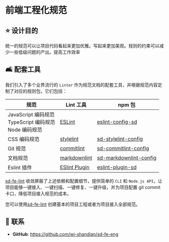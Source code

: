 # 前端工程化规范

## :star: 设计目的

统一的规范可以让项目代码看起来更加优雅。写起来更加美观。规则的约束可以减少一些低级问题的产出。提高工作效率

## :couch_and_lamp: 配套工具

我们引入了多个业界流行的 `Linter` 作为规范文档的配套工具，并根据规范内容定制了对应的规则包，它们包括：

| 规范                                                              | Lint 工具                                                      | npm 包                                                                         |
| ----------------------------------------------------------------- | -------------------------------------------------------------- | ------------------------------------------------------------------------------ |
| JavaScript 编码规范 <br/> TypeScript 编码规范 <br/> Node 编码规范 | [ESLint](https://eslint.org/)                                  | [eslint-config-sd](https://www.npmjs.com/package/eslint-config-sd)             |
| CSS 编码规范                                                      | [stylelint](https://stylelint.io/)                             | [sd-stylelint-config](https://www.npmjs.com/package/sd-stylelint-config)       |
| Git 规范                                                          | [commitlint](https://commitlint.js.org/#/)                     | [sd-commitlint-config](https://www.npmjs.com/package/sd-commitlint-config)     |
| 文档规范                                                          | [markdownlint](https://github.com/DavidAnson/markdownlint)     | [sd-markdownlint-config](https://www.npmjs.com/package/sd-markdownlint-config) |
| Eslint 插件                                                       | [ESlint Plugin](https://eslint.org/docs/latest/extend/plugins) | [eslint-plugin-sd](https://www.npmjs.com/package/eslint-plugin-sd)             |

[sd-fe-lint](https://www.npmjs.com/package/sd-fe-lint) 收敛屏蔽了上述依赖和配置细节，提供简单的 `CLI` 和 `Node.js API`，让项目能够一键接入、一键扫描、一键修复、一键升级，并为项目配置 git commit 卡口，降低项目接入规范的成本。

您可以使用[sd-fe-lint](https://www.npmjs.com/package/sd-fe-lint) 创建基本的项目工程或者为项目接入全部规范。

## :email: 联系

- **GitHub**: <https://github.com/wj-shandian/sd-fe-eng>
